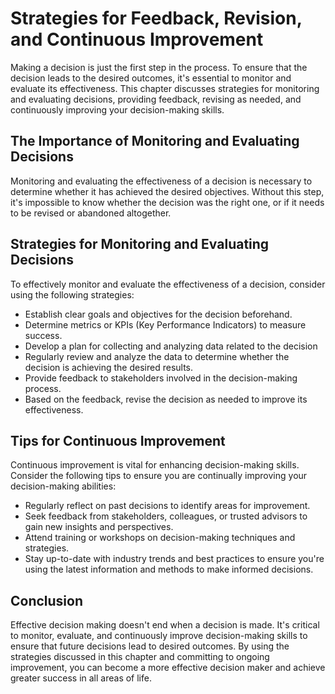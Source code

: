 Strategies for Feedback, Revision, and Continuous Improvement
================================================================================================================

Making a decision is just the first step in the process. To ensure that the decision leads to the desired outcomes, it's essential to monitor and evaluate its effectiveness. This chapter discusses strategies for monitoring and evaluating decisions, providing feedback, revising as needed, and continuously improving your decision-making skills.

The Importance of Monitoring and Evaluating Decisions
-----------------------------------------------------

Monitoring and evaluating the effectiveness of a decision is necessary to determine whether it has achieved the desired objectives. Without this step, it's impossible to know whether the decision was the right one, or if it needs to be revised or abandoned altogether.

Strategies for Monitoring and Evaluating Decisions
--------------------------------------------------

To effectively monitor and evaluate the effectiveness of a decision, consider using the following strategies:

* Establish clear goals and objectives for the decision beforehand.
* Determine metrics or KPIs (Key Performance Indicators) to measure success.
* Develop a plan for collecting and analyzing data related to the decision
* Regularly review and analyze the data to determine whether the decision is achieving the desired results.
* Provide feedback to stakeholders involved in the decision-making process.
* Based on the feedback, revise the decision as needed to improve its effectiveness.

Tips for Continuous Improvement
-------------------------------

Continuous improvement is vital for enhancing decision-making skills. Consider the following tips to ensure you are continually improving your decision-making abilities:

* Regularly reflect on past decisions to identify areas for improvement.
* Seek feedback from stakeholders, colleagues, or trusted advisors to gain new insights and perspectives.
* Attend training or workshops on decision-making techniques and strategies.
* Stay up-to-date with industry trends and best practices to ensure you're using the latest information and methods to make informed decisions.

Conclusion
----------

Effective decision making doesn't end when a decision is made. It's critical to monitor, evaluate, and continuously improve decision-making skills to ensure that future decisions lead to desired outcomes. By using the strategies discussed in this chapter and committing to ongoing improvement, you can become a more effective decision maker and achieve greater success in all areas of life.
